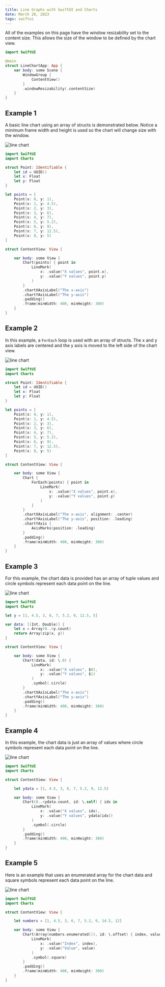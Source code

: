```yaml
---
title: Line Graphs with SwiftUI and Charts
date: March 28, 2023
tags: swiftui
---
```


All of the examples on this page have the window resizability set to the content size. This allows the size of the window to be defined by the chart view.

```swift
import SwiftUI

@main
struct LineChartApp: App {
    var body: some Scene {
        WindowGroup {
            ContentView()
        }
        .windowResizability(.contentSize)
    }
}
```

## Example 1

A basic line chart using an array of structs is demonstrated below. Notice a minimum frame width and height is used so the chart will change size with the window.

<p><img src="../../assets/images/swiftui-linechart1.png" style="max-width:400px;" alt="line chart"></p>

```swift
import SwiftUI
import Charts

struct Point: Identifiable {
    let id = UUID()
    let x: Float
    let y: Float
}

let points = [
    Point(x: 0, y: 1),
    Point(x: 1, y: 4.5),
    Point(x: 2, y: 3),
    Point(x: 3, y: 6),
    Point(x: 4, y: 7),
    Point(x: 5, y: 5.2),
    Point(x: 6, y: 9),
    Point(x: 7, y: 12.5),
    Point(x: 8, y: 5)
]

struct ContentView: View {

    var body: some View {
        Chart(points) { point in
            LineMark(
                x: .value("X values", point.x),
                y: .value("Y values", point.y)
            )
        }
        .chartXAxisLabel("The x-axis")
        .chartYAxisLabel("The y-axis")
        .padding()
        .frame(minWidth: 400, minHeight: 300)
    }
}
```

## Example 2

In this example, a `ForEach` loop is used with an array of structs. The x and y axis labels are centered and the y axis is moved to the left side of the chart view.

<p><img src="../../assets/images/swiftui-linechart2.png" style="max-width:400px;" alt="line chart"></p>

```swift
import SwiftUI
import Charts

struct Point: Identifiable {
    let id = UUID()
    let x: Float
    let y: Float
}

let points = [
    Point(x: 0, y: 1),
    Point(x: 1, y: 4.5),
    Point(x: 2, y: 3),
    Point(x: 3, y: 6),
    Point(x: 4, y: 7),
    Point(x: 5, y: 5.2),
    Point(x: 6, y: 9),
    Point(x: 7, y: 12.5),
    Point(x: 8, y: 5)
]

struct ContentView: View {

    var body: some View {
        Chart {
            ForEach(points) { point in
                LineMark(
                    x: .value("X values", point.x),
                    y: .value("Y values", point.y)
                )
            }
        }
        .chartXAxisLabel("The x-axis", alignment: .center)
        .chartYAxisLabel("The y-axis", position: .leading)
        .chartYAxis {
            AxisMarks(position: .leading)
        }
        .padding()
        .frame(minWidth: 400, minHeight: 300)
    }
}
```

## Example 3

For this example, the chart data is provided has an array of tuple values and circle symbols represent each data point on the line.

<p><img src="../../assets/images/swiftui-linechart3.png" style="max-width:400px;" alt="line chart"></p>

```swift
import SwiftUI
import Charts

let y = [1, 4.5, 3, 6, 7, 5.2, 9, 12.5, 5]

var data: [(Int, Double)] {
    let x = Array(0..<y.count)
    return Array(zip(x, y))
}

struct ContentView: View {

    var body: some View {
        Chart(data, id: \.0) {
            LineMark(
                x: .value("X values", $0),
                y: .value("Y values", $1)
            )
            .symbol(.circle)
        }
        .chartXAxisLabel("The x-axis")
        .chartYAxisLabel("The y-axis")
        .padding()
        .frame(minWidth: 400, minHeight: 300)
    }
}
```

## Example 4

In this example, the chart data is just an array of values where circle symbols represent each data point on the line.

<p><img src="../../assets/images/swiftui-linechart4.png" style="max-width:400px;" alt="line chart"></p>

```swift
import SwiftUI
import Charts

struct ContentView: View {

    let ydata = [1, 4.5, 3, 6, 7, 5.2, 9, 12.5]

    var body: some View {
        Chart(0..<ydata.count, id: \.self) { idx in
            LineMark(
                x: .value("X values", idx),
                y: .value("Y values", ydata[idx])
            )
            .symbol(.circle)
        }
        .padding()
        .frame(minWidth: 400, minHeight: 300)
    }
}
```

## Example 5

Here is an example that uses an enumerated array for the chart data and square symbols represent each data point on the line.

<p><img src="../../assets/images/swiftui-linechart5.png" style="max-width:400px;" alt="line chart"></p>

```swift
import SwiftUI
import Charts

struct ContentView: View {

    let numbers = [1, 4.5, 3, 6, 7, 5.2, 9, 14.5, 12]

    var body: some View {
        Chart(Array(numbers.enumerated()), id: \.offset) { index, value in
            LineMark(
                x: .value("Index", index),
                y: .value("Value", value)
            )
            .symbol(.square)
        }
        .padding()
        .frame(minWidth: 400, minHeight: 300)
    }
}
```

